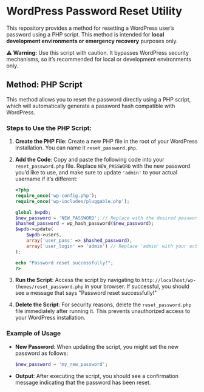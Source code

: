 # WordPress Password Reset Utility

This repository provides a method for resetting a WordPress user’s password using a PHP script. This method is intended for **local development environments or emergency recovery** purposes only.

⚠️ **Warning:** Use this script with caution. It bypasses WordPress security mechanisms, so it’s recommended for local or development environments only.

## Method: PHP Script

This method allows you to reset the password directly using a PHP script, which will automatically generate a password hash compatible with WordPress.

### Steps to Use the PHP Script:

1. **Create the PHP File**: Create a new PHP file in the root of your WordPress installation. You can name it `reset_password.php`.

2. **Add the Code**: Copy and paste the following code into your `reset_password.php` file. Replace `NEW_PASSWORD` with the new password you’d like to use, and make sure to update `'admin'` to your actual username if it’s different:

   ```php
   <?php
   require_once('wp-config.php');
   require_once('wp-includes/pluggable.php');

   global $wpdb;
   $new_password = 'NEW_PASSWORD'; // Replace with the desired password
   $hashed_password = wp_hash_password($new_password);
   $wpdb->update(
       $wpdb->users,
       array('user_pass' => $hashed_password),
       array('user_login' => 'admin') // Replace 'admin' with your actual username if different
   );

   echo "Password reset successfully!";
   ?>
   ```

3. **Run the Script**: Access the script by navigating to `http://localhost/wp-themes/reset_password.php` in your browser. If successful, you should see a message that says "Password reset successfully!"

4. **Delete the Script**: For security reasons, delete the `reset_password.php` file immediately after running it. This prevents unauthorized access to your WordPress installation.

### Example of Usage

- **New Password**: When updating the script, you might set the new password as follows:

  ```php
  $new_password = 'my_new_password';
  ```

- **Output**: After executing the script, you should see a confirmation message indicating that the password has been reset.
